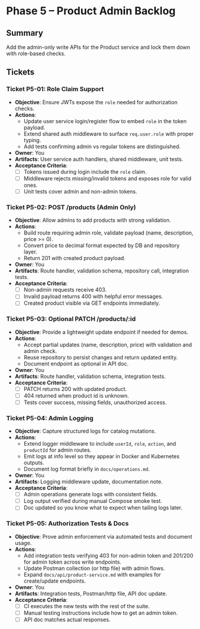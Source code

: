 # Phase 5 – Product Admin Backlog

## Summary
Add the admin-only write APIs for the Product service and lock them down with role-based checks.

## Tickets

### Ticket P5-01: Role Claim Support
- **Objective**: Ensure JWTs expose the `role` needed for authorization checks.
- **Actions**:
  - Update user service login/register flow to embed `role` in the token payload.
  - Extend shared auth middleware to surface `req.user.role` with proper typing.
  - Add tests confirming admin vs regular tokens are distinguished.
- **Owner**: You
- **Artifacts**: User service auth handlers, shared middleware, unit tests.
- **Acceptance Criteria**:
  - [ ] Tokens issued during login include the `role` claim.
  - [ ] Middleware rejects missing/invalid tokens and exposes role for valid ones.
  - [ ] Unit tests cover admin and non-admin tokens.

### Ticket P5-02: POST /products (Admin Only)
- **Objective**: Allow admins to add products with strong validation.
- **Actions**:
  - Build route requiring admin role, validate payload (name, description, price >= 0).
  - Convert price to decimal format expected by DB and repository layer.
  - Return 201 with created product payload.
- **Owner**: You
- **Artifacts**: Route handler, validation schema, repository call, integration tests.
- **Acceptance Criteria**:
  - [ ] Non-admin requests receive 403.
  - [ ] Invalid payload returns 400 with helpful error messages.
  - [ ] Created product visible via GET endpoints immediately.

### Ticket P5-03: Optional PATCH /products/:id
- **Objective**: Provide a lightweight update endpoint if needed for demos.
- **Actions**:
  - Accept partial updates (name, description, price) with validation and admin check.
  - Reuse repository to persist changes and return updated entity.
  - Document endpoint as optional in API doc.
- **Owner**: You
- **Artifacts**: Route handler, validation schema, integration tests.
- **Acceptance Criteria**:
  - [ ] PATCH returns 200 with updated product.
  - [ ] 404 returned when product id is unknown.
  - [ ] Tests cover success, missing fields, unauthorized access.

### Ticket P5-04: Admin Logging
- **Objective**: Capture structured logs for catalog mutations.
- **Actions**:
  - Extend logger middleware to include `userId`, `role`, `action`, and `productId` for admin routes.
  - Emit logs at info level so they appear in Docker and Kubernetes outputs.
  - Document log format briefly in `docs/operations.md`.
- **Owner**: You
- **Artifacts**: Logging middleware update, documentation note.
- **Acceptance Criteria**:
  - [ ] Admin operations generate logs with consistent fields.
  - [ ] Log output verified during manual Compose smoke test.
  - [ ] Doc updated so you know what to expect when tailing logs later.

### Ticket P5-05: Authorization Tests & Docs
- **Objective**: Prove admin enforcement via automated tests and document usage.
- **Actions**:
  - Add integration tests verifying 403 for non-admin token and 201/200 for admin token across write endpoints.
  - Update Postman collection (or http file) with admin flows.
  - Expand `docs/api/product-service.md` with examples for create/update endpoints.
- **Owner**: You
- **Artifacts**: Integration tests, Postman/http file, API doc update.
- **Acceptance Criteria**:
  - [ ] CI executes the new tests with the rest of the suite.
  - [ ] Manual testing instructions include how to get an admin token.
  - [ ] API doc matches actual responses.
